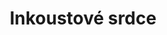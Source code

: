 ---
layout: review.njk
title: Inkoustové srdce
citation: Cornelia FUNKE - Inkoustové srdce, Euromedia Group k. s. - Knižní klub, Praha 2003.
perex: Pokud svým hlasem dokážete během předčítání vylákat postavy z jejich příběhu, rozhodně byste se měli mít na pozoru.
src: /images/docasny.JPG
alt: Obálka knihy Inkoustové srdce
quote: V ideálním světě by tady byl úryvek z knihy
no: s. 19
tags: recenze
---